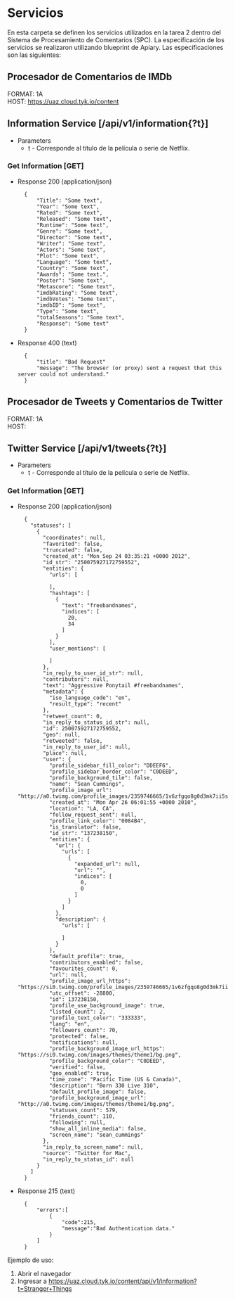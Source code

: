 # Servicios
En esta carpeta se definen los servicios utilizados en la tarea 2 dentro del Sistema de Procesamiento de Comentarios (SPC). La especificación de los servicios se realizaron utilizando blueprint de Apiary.
Las especificaciones son las siguientes:

## Procesador de Comentarios de IMDb
  
FORMAT: 1A  
HOST: https://uaz.cloud.tyk.io/content

## Information Service [/api/v1/information{?t}]

+ Parameters
    + t - Corresponde al título de la película o serie de Netflix.

### Get Information [GET]

+ Response 200 (application/json)

        { 
            "Title": "Some text",
            "Year": "Some text", 
            "Rated": "Some text",
            "Released": "Some text",
            "Runtime": "Some text",
            "Genre": "Some text",
            "Director": "Some text",
            "Writer": "Some text",
            "Actors": "Some text",
            "Plot": "Some text",
            "Language": "Some text",
            "Country": "Some text",
            "Awards": "Some text.",
            "Poster": "Some text",
            "Metascore": "Some text",
            "imdbRating": "Some text",
            "imdbVotes": "Some text",
            "imdbID": "Some text",
            "Type": "Some text",
            "totalSeasons": "Some text",
            "Response": "Some text"
        }

+ Response 400 (text)

        {
            "title": "Bad Request"
            "message": "The browser (or proxy) sent a request that this server could not understand."
        }
        
## Procesador de Tweets y Comentarios de Twitter

FORMAT: 1A  
HOST:         

## Twitter Service [/api/v1/tweets{?t}]

+ Parameters
    + t - Corresponde al título de la película o serie de Netflix.

### Get Information [GET]

+ Response 200 (application/json)

        {
          "statuses": [
            {
              "coordinates": null,
              "favorited": false,
              "truncated": false,
              "created_at": "Mon Sep 24 03:35:21 +0000 2012",
              "id_str": "250075927172759552",
              "entities": {
                "urls": [
        
                ],
                "hashtags": [
                  {
                    "text": "freebandnames",
                    "indices": [
                      20,
                      34
                    ]
                  }
                ],
                "user_mentions": [
        
                ]
              },
              "in_reply_to_user_id_str": null,
              "contributors": null,
              "text": "Aggressive Ponytail #freebandnames",
              "metadata": {
                "iso_language_code": "en",
                "result_type": "recent"
              },
              "retweet_count": 0,
              "in_reply_to_status_id_str": null,
              "id": 250075927172759552,
              "geo": null,
              "retweeted": false,
              "in_reply_to_user_id": null,
              "place": null,
              "user": {
                "profile_sidebar_fill_color": "DDEEF6",
                "profile_sidebar_border_color": "C0DEED",
                "profile_background_tile": false,
                "name": "Sean Cummings",
                "profile_image_url": "http://a0.twimg.com/profile_images/2359746665/1v6zfgqo8g0d3mk7ii5s_normal.jpeg",
                "created_at": "Mon Apr 26 06:01:55 +0000 2010",
                "location": "LA, CA",
                "follow_request_sent": null,
                "profile_link_color": "0084B4",
                "is_translator": false,
                "id_str": "137238150",
                "entities": {
                  "url": {
                    "urls": [
                      {
                        "expanded_url": null,
                        "url": "",
                        "indices": [
                          0,
                          0
                        ]
                      }
                    ]
                  },
                  "description": {
                    "urls": [
        
                    ]
                  }
                },
                "default_profile": true,
                "contributors_enabled": false,
                "favourites_count": 0,
                "url": null,
                "profile_image_url_https": "https://si0.twimg.com/profile_images/2359746665/1v6zfgqo8g0d3mk7ii5s_normal.jpeg",
                "utc_offset": -28800,
                "id": 137238150,
                "profile_use_background_image": true,
                "listed_count": 2,
                "profile_text_color": "333333",
                "lang": "en",
                "followers_count": 70,
                "protected": false,
                "notifications": null,
                "profile_background_image_url_https": "https://si0.twimg.com/images/themes/theme1/bg.png",
                "profile_background_color": "C0DEED",
                "verified": false,
                "geo_enabled": true,
                "time_zone": "Pacific Time (US & Canada)",
                "description": "Born 330 Live 310",
                "default_profile_image": false,
                "profile_background_image_url": "http://a0.twimg.com/images/themes/theme1/bg.png",
                "statuses_count": 579,
                "friends_count": 110,
                "following": null,
                "show_all_inline_media": false,
                "screen_name": "sean_cummings"
              },
              "in_reply_to_screen_name": null,
              "source": "Twitter for Mac",
              "in_reply_to_status_id": null
            }
          ]
        }

+ Response 215 (text)

        {
            "errors":[
                {
                    "code":215,
                    "message":"Bad Authentication data."
                }
            ]
        }

Ejemplo de uso: 
1. Abrir el navegador
1. Ingresar a https://uaz.cloud.tyk.io/content/api/v1/information?t=Stranger+Things

